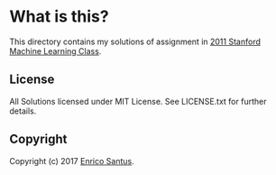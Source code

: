 # What is this?

This directory contains my solutions of assignment in [2011 Stanford Machine Learning Class](http://www.ml-class.org).


## License

All Solutions licensed under MIT License. See LICENSE.txt for further details.


## Copyright

Copyright (c) 2017 [Enrico Santus](http://web.mit.edu/esantus/www/).
